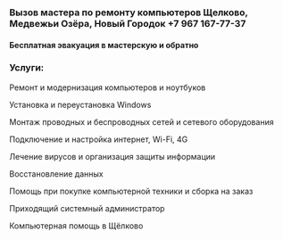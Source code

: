 ### Вызов мастера по ремонту компьютеров Щелково, Медвежьи Озёра, Новый Городок +7 967 167-77-37
#### Бесплатная эвакуация в мастерскую и обратно
### Услуги: 

Ремонт и модернизация компьютеров и ноутбуков

Установка и переустановка Windows

Монтаж проводных и беспроводных сетей и сетевого оборудования

Подключение и настройка интернет, Wi-Fi, 4G

Лечение вирусов и организация защиты информации

Восстановление данных

Помощь при покупке компьютерной техники и сборка на заказ

Приходящий системный администратор

Компьютерная помощь в Щёлково

